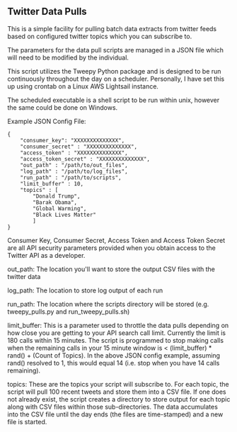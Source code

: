 ## Twitter Data Pulls
This is a simple facility for pulling batch data extracts from twitter feeds based on configured twitter topics which you can subscribe to.

The parameters for the data pull scripts are managed in a JSON file which will need to be modified by the individual.

This script utilizes the Tweepy Python package and is designed to be run continuously throughout the day on a scheduler. Personally, I have set this up using crontab on a Linux AWS Lightsail instance. 

The scheduled executable is a shell script to be run within unix, however the same could be done on Windows.

Example JSON Config File:
```
{
	"consumer_key": "XXXXXXXXXXXXXX",
	"consumer_secret" : "XXXXXXXXXXXXXX",
	"access_token" : "XXXXXXXXXXXXXX",
	"access_token_secret" : "XXXXXXXXXXXXXX",
	"out_path" : "/path/to/out_files",
	"log_path" : "/path/to/log_files",
	"run_path" : "/path/to/scripts",
	"limit_buffer" : 10,
	"topics" : [
		"Donald Trump", 
		"Barak Obama", 
		"Global Warming", 
		"Black Lives Matter"
		]
}
```
Consumer Key, Consumer Secret, Access Token and Access Token Secret are all API security parameters provided when you obtain access to the Twitter API as a developer.

out_path: The location you'll want to store the output CSV files with the twitter data

log_path: The location to store log output of each run

run_path: The location where the scripts directory will be stored (e.g. tweepy_pulls.py and run_tweepy_pulls.sh)

limit_buffer: This is a parameter used to throttle the data pulls depending on how close you are getting to your API search call limit. Currently the limit is 180 calls within 15 minutes. The script is programmed to stop making calls when the remaining calls in your 15 minute window is < (limit_buffer) * rand() + (Count of Topics). In the above JSON config example, assuming rand() resolved to 1, this would equal 14 (i.e. stop when you have 14 calls remaining).

topics: These are the topics your script will subscribe to. For each topic, the script will pull 100 recent tweets and store them into a CSV file. If one does not already exist, the script creates a directory to store output for each topic along with CSV files within those sub-directories. The data accumulates into the CSV file until the day ends (the files are time-stamped) and a new file is started.

